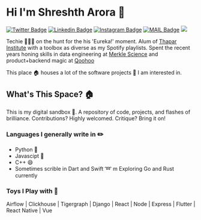 # Hi I'm Shreshth Arora :rocket:

[![Twitter Badge](https://img.shields.io/badge/-@AroraShreshth-1ca0f1?style=flat-square&labelColor=1ca0f1&logo=twitter&logoColor=white&link=https://twitter.com/AroraShreshth)](https://twitter.com/AroraShreshth) [![Linkedin Badge](https://img.shields.io/badge/-ShreshthArora-blue?style=flat-square&logo=Linkedin&logoColor=white&link=https://www.linkedin.com/in/ShreshthArora/)](https://www.linkedin.com/in/ShreshthArora/) [![Instagram Badge](https://img.shields.io/badge/-@AroraShreshth-03a57a?style=flat-square&labelColor=white&logo=Instagram&link=https://instagram.com/AroraShreshth/)](https://instagram.com/AroraShreshth)
[![MAIL Badge](https://img.shields.io/badge/-hey@shreshtharora.com-c14438?style=flat-square&logo=Gmail&logoColor=white&link=mailto:hey@shreshtharora.com)](mailto:hey@shreshtharora.co)
![](https://komarev.com/ghpvc/?username=AroraShreshth&style=flat-square)


Techie 👨🏻‍💻 on the hunt for the his 'Eureka!' moment. Alum of [Thapar Institute](https://thapar.edu)  with a toolbox as diverse as my Spotify playlists. Spent the recent years honing skills in data engineering at [Merkle Science](https://merklescience.com) and product+backend magic at [Qoohoo](https://qoohoo.in)


This place :house: houses a lot of the software projects :telescope: I am interested in.

## What's This Space? 🏠

This is my digital sandbox 🎡. A repository of code, projects, and flashes of brilliance. Contributions? Highly welcomed. Critique? Bring it on!

### Languages I generally write in :pencil2:

- Python :snake:
- Javascipt :eyes:
- C++ :smile:
- Sometimes scrible in Dart and Swift :loop: m Exploring Go and Rust currently

### Toys I Play with :flashlight:

Airflow | Clickhouse | Tigergraph | Django | React | Node | Express | Flutter | React Native | Vue
